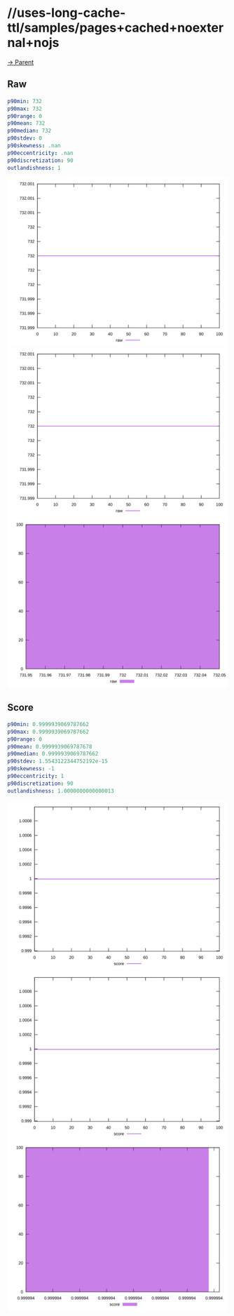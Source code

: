
# //uses-long-cache-ttl/samples/pages+cached+noexternal+nojs

[→ Parent](../..)


## Raw


```yaml
p90min: 732
p90max: 732
p90range: 0
p90mean: 732
p90median: 732
p90stdev: 0
p90skewness: .nan
p90eccentricity: .nan
p90discretization: 90
outlandishness: 1

```

![PLOT: raw-values](./raw/values.svg)![PLOT: raw-sorted](./raw/sorted.svg)![PLOT: raw-histogram](./raw/histogram.svg)
## Score


```yaml
p90min: 0.9999939069787662
p90max: 0.9999939069787662
p90range: 0
p90mean: 0.9999939069787678
p90median: 0.9999939069787662
p90stdev: 1.5543122344752192e-15
p90skewness: -1
p90eccentricity: 1
p90discretization: 90
outlandishness: 1.0000000000000013

```

![PLOT: score-values](./score/values.svg)![PLOT: score-sorted](./score/sorted.svg)![PLOT: score-histogram](./score/histogram.svg)